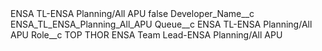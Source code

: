 <?xml version="1.0" encoding="UTF-8"?>
<CustomMetadata xmlns="http://soap.sforce.com/2006/04/metadata" xmlns:xsi="http://www.w3.org/2001/XMLSchema-instance" xmlns:xsd="http://www.w3.org/2001/XMLSchema">
    <label>ENSA TL-ENSA Planning/All APU</label>
    <protected>false</protected>
    <values>
        <field>Developer_Name__c</field>
        <value xsi:type="xsd:string">ENSA_TL_ENSA_Planning_All_APU</value>
    </values>
    <values>
        <field>Queue__c</field>
        <value xsi:type="xsd:string">ENSA TL-ENSA Planning/All APU</value>
    </values>
    <values>
        <field>Role__c</field>
        <value xsi:type="xsd:string">TOP THOR ENSA Team Lead-ENSA Planning/All APU</value>
    </values>
</CustomMetadata>
